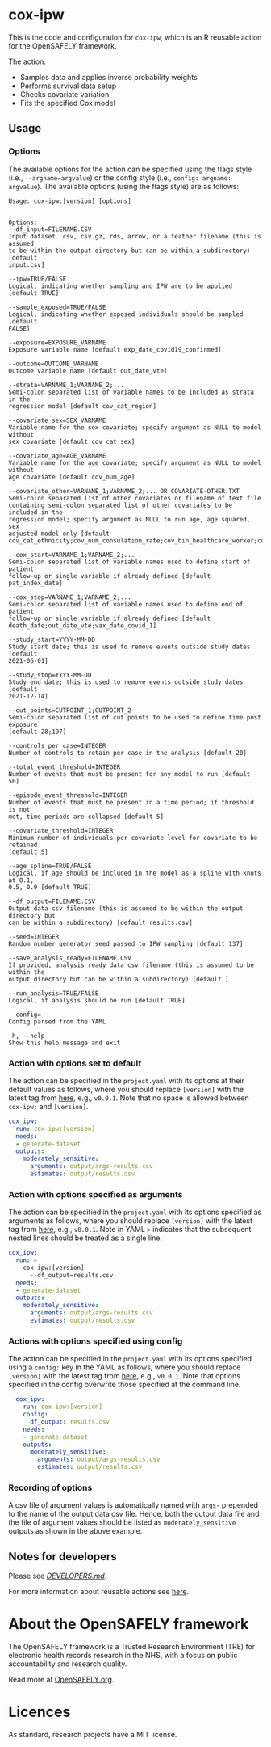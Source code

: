 
<!-- README.md is generated from README.Rmd. 
Please edit that file and run `just render` -->

# cox-ipw

This is the code and configuration for `cox-ipw`, which is an R reusable
action for the OpenSAFELY framework.

The action:

  - Samples data and applies inverse probability weights
  - Performs survival data setup
  - Checks covariate variation
  - Fits the specified Cox model

## Usage

### Options

The available options for the action can be specified using the flags
style (i.e., `--argname=argvalue`) or the config style (i.e., `config:
argname: argvalue`). The available options (using the flags style) are
as follows:

    Usage: cox-ipw:[version] [options]
    
    
    Options:
    --df_input=FILENAME.CSV
    Input dataset. csv, csv.gz, rds, arrow, or a feather filename (this is assumed
    to be within the output directory but can be within a subdirectory) [default
    input.csv]
    
    --ipw=TRUE/FALSE
    Logical, indicating whether sampling and IPW are to be applied [default TRUE]
    
    --sample_exposed=TRUE/FALSE
    Logical, indicating whether exposed individuals should be sampled [default
    FALSE]
    
    --exposure=EXPOSURE_VARNAME
    Exposure variable name [default exp_date_covid19_confirmed]
    
    --outcome=OUTCOME_VARNAME
    Outcome variable name [default out_date_vte]
    
    --strata=VARNAME_1;VARNAME_2;...
    Semi-colon separated list of variable names to be included as strata in the
    regression model [default cov_cat_region]
    
    --covariate_sex=SEX_VARNAME
    Variable name for the sex covariate; specify argument as NULL to model without
    sex covariate [default cov_cat_sex]
    
    --covariate_age=AGE_VARNAME
    Variable name for the age covariate; specify argument as NULL to model without
    age covariate [default cov_num_age]
    
    --covariate_other=VARNAME_1;VARNAME_2;... OR COVARIATE-OTHER.TXT
    Semi-colon separated list of other covariates or filename of text file
    containing semi-colon separated list of other covariates to be included in the
    regression model; specify argument as NULL to run age, age squared, sex
    adjusted model only [default
    cov_cat_ethnicity;cov_num_consulation_rate;cov_bin_healthcare_worker;cov_bin_carehome_status]
    
    --cox_start=VARNAME_1;VARNAME_2;...
    Semi-colon separated list of variable names used to define start of patient
    follow-up or single variable if already defined [default pat_index_date]
    
    --cox_stop=VARNAME_1;VARNAME_2;...
    Semi-colon separated list of variable names used to define end of patient
    follow-up or single variable if already defined [default
    death_date;out_date_vte;vax_date_covid_1]
    
    --study_start=YYYY-MM-DD
    Study start date; this is used to remove events outside study dates [default
    2021-06-01]
    
    --study_stop=YYYY-MM-DD
    Study end date; this is used to remove events outside study dates [default
    2021-12-14]
    
    --cut_points=CUTPOINT_1;CUTPOINT_2
    Semi-colon separated list of cut points to be used to define time post exposure
    [default 28;197]
    
    --controls_per_case=INTEGER
    Number of controls to retain per case in the analysis [default 20]
    
    --total_event_threshold=INTEGER
    Number of events that must be present for any model to run [default 50]
    
    --episode_event_threshold=INTEGER
    Number of events that must be present in a time period; if threshold is not
    met, time periods are collapsed [default 5]
    
    --covariate_threshold=INTEGER
    Minimum number of individuals per covariate level for covariate to be retained
    [default 5]
    
    --age_spline=TRUE/FALSE
    Logical, if age should be included in the model as a spline with knots at 0.1,
    0.5, 0.9 [default TRUE]
    
    --df_output=FILENAME.CSV
    Output data csv filename (this is assumed to be within the output directory but
    can be within a subdirectory) [default results.csv]
    
    --seed=INTEGER
    Random number generator seed passed to IPW sampling [default 137]
    
    --save_analysis_ready=FILENAME.CSV
    If provided, analysis ready data csv filename (this is assumed to be within the
    output directory but can be within a subdirectory) [default ]
    
    --run_analysis=TRUE/FALSE
    Logical, if analysis should be run [default TRUE]
    
    --config=
    Config parsed from the YAML
    
    -h, --help
    Show this help message and exit

### Action with options set to default

The action can be specified in the `project.yaml` with its options at
their default values as follows, where you should replace `[version]`
with the latest tag from
[here](https://github.com/opensafely-actions/cox-ipw/tags), e.g.,
`v0.0.1`. Note that no space is allowed between `cox-ipw:` and
`[version]`.

``` yaml
cox_ipw:
  run: cox-ipw:[version]
  needs:
  - generate-dataset
  outputs:
    moderately_sensitive:
      arguments: output/args-results.csv
      estimates: output/results.csv
```

### Action with options specified as arguments

The action can be specified in the `project.yaml` with its options
specified as arguments as follows, where you should replace `[version]`
with the latest tag from
[here](https://github.com/opensafely-actions/cox-ipw/tags), e.g.,
`v0.0.1`. Note in YAML `>` indicates that the subsequent nested lines
should be treated as a single line.

``` yaml
cox_ipw:
  run: >
    cox-ipw:[version]
      --df_output=results.csv
  needs:
  - generate-dataset
  outputs:
    moderately_sensitive:
      arguments: output/args-results.csv
      estimates: output/results.csv
```

### Actions with options specified using config

The action can be specified in the `project.yaml` with its options
specified using a `config:` key in the YAML as follows, where you should
replace `[version]` with the latest tag from
[here](https://github.com/opensafely-actions/cox-ipw/tags), e.g.,
`v0.0.1`. Note that options specified in the config overwrite those
specified at the command line.

``` yaml
  cox_ipw:
    run: cox-ipw:[version]
    config:
      df_output: results.csv
    needs:
    - generate-dataset
    outputs:
      moderately_sensitive:
        arguments: output/args-results.csv
        estimates: output/results.csv
```

### Recording of options

A csv file of argument values is automatically named with `args-`
prepended to the name of the output data csv file. Hence, both the
output data file and the file of argument values should be listed as
`moderately_sensitive` outputs as shown in the above example.

## Notes for developers

Please see [*DEVELOPERS.md*](DEVELOPERS.md).

For more information about reusable actions see
[here](https://docs.opensafely.org/actions-reusable/).

# About the OpenSAFELY framework

The OpenSAFELY framework is a Trusted Research Environment (TRE) for
electronic health records research in the NHS, with a focus on public
accountability and research quality.

Read more at [OpenSAFELY.org](https://opensafely.org).

# Licences

As standard, research projects have a MIT license.
